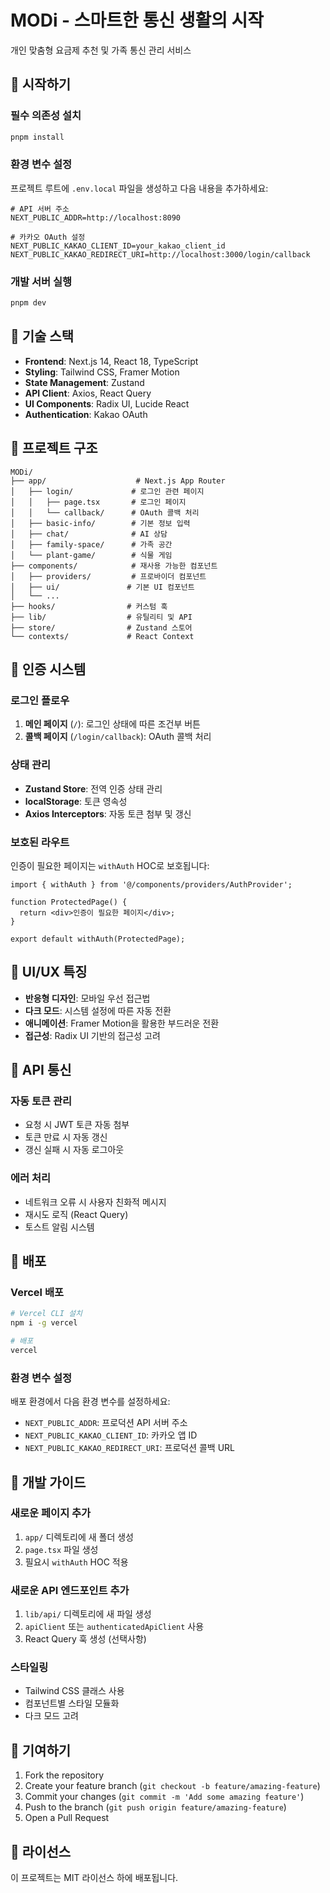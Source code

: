 # MODi - 스마트한 통신 생활의 시작

개인 맞춤형 요금제 추천 및 가족 통신 관리 서비스

## 🚀 시작하기

### 필수 의존성 설치

```bash
pnpm install
```

### 환경 변수 설정

프로젝트 루트에 `.env.local` 파일을 생성하고 다음 내용을 추가하세요:

```env
# API 서버 주소
NEXT_PUBLIC_ADDR=http://localhost:8090

# 카카오 OAuth 설정
NEXT_PUBLIC_KAKAO_CLIENT_ID=your_kakao_client_id
NEXT_PUBLIC_KAKAO_REDIRECT_URI=http://localhost:3000/login/callback
```

### 개발 서버 실행

```bash
pnpm dev
```

## 🔧 기술 스택

- **Frontend**: Next.js 14, React 18, TypeScript
- **Styling**: Tailwind CSS, Framer Motion
- **State Management**: Zustand
- **API Client**: Axios, React Query
- **UI Components**: Radix UI, Lucide React
- **Authentication**: Kakao OAuth

## 📁 프로젝트 구조

```
MODi/
├── app/                    # Next.js App Router
│   ├── login/             # 로그인 관련 페이지
│   │   ├── page.tsx       # 로그인 페이지
│   │   └── callback/      # OAuth 콜백 처리
│   ├── basic-info/        # 기본 정보 입력
│   ├── chat/              # AI 상담
│   ├── family-space/      # 가족 공간
│   └── plant-game/        # 식물 게임
├── components/            # 재사용 가능한 컴포넌트
│   ├── providers/         # 프로바이더 컴포넌트
│   ├── ui/               # 기본 UI 컴포넌트
│   └── ...
├── hooks/                # 커스텀 훅
├── lib/                  # 유틸리티 및 API
├── store/                # Zustand 스토어
└── contexts/             # React Context
```

## 🔐 인증 시스템

### 로그인 플로우

1. **메인 페이지** (`/`): 로그인 상태에 따른 조건부 버튼
2. **콜백 페이지** (`/login/callback`): OAuth 콜백 처리

### 상태 관리

- **Zustand Store**: 전역 인증 상태 관리
- **localStorage**: 토큰 영속성
- **Axios Interceptors**: 자동 토큰 첨부 및 갱신

### 보호된 라우트

인증이 필요한 페이지는 `withAuth` HOC로 보호됩니다:

```tsx
import { withAuth } from '@/components/providers/AuthProvider';

function ProtectedPage() {
  return <div>인증이 필요한 페이지</div>;
}

export default withAuth(ProtectedPage);
```

## 🎨 UI/UX 특징

- **반응형 디자인**: 모바일 우선 접근법
- **다크 모드**: 시스템 설정에 따른 자동 전환
- **애니메이션**: Framer Motion을 활용한 부드러운 전환
- **접근성**: Radix UI 기반의 접근성 고려

## 🔄 API 통신

### 자동 토큰 관리

- 요청 시 JWT 토큰 자동 첨부
- 토큰 만료 시 자동 갱신
- 갱신 실패 시 자동 로그아웃

### 에러 처리

- 네트워크 오류 시 사용자 친화적 메시지
- 재시도 로직 (React Query)
- 토스트 알림 시스템

## 🚀 배포

### Vercel 배포

```bash
# Vercel CLI 설치
npm i -g vercel

# 배포
vercel
```

### 환경 변수 설정

배포 환경에서 다음 환경 변수를 설정하세요:

- `NEXT_PUBLIC_ADDR`: 프로덕션 API 서버 주소
- `NEXT_PUBLIC_KAKAO_CLIENT_ID`: 카카오 앱 ID
- `NEXT_PUBLIC_KAKAO_REDIRECT_URI`: 프로덕션 콜백 URL

## 📝 개발 가이드

### 새로운 페이지 추가

1. `app/` 디렉토리에 새 폴더 생성
2. `page.tsx` 파일 생성
3. 필요시 `withAuth` HOC 적용

### 새로운 API 엔드포인트 추가

1. `lib/api/` 디렉토리에 새 파일 생성
2. `apiClient` 또는 `authenticatedApiClient` 사용
3. React Query 훅 생성 (선택사항)

### 스타일링

- Tailwind CSS 클래스 사용
- 컴포넌트별 스타일 모듈화
- 다크 모드 고려

## 🤝 기여하기

1. Fork the repository
2. Create your feature branch (`git checkout -b feature/amazing-feature`)
3. Commit your changes (`git commit -m 'Add some amazing feature'`)
4. Push to the branch (`git push origin feature/amazing-feature`)
5. Open a Pull Request

## 📄 라이선스

이 프로젝트는 MIT 라이선스 하에 배포됩니다.
